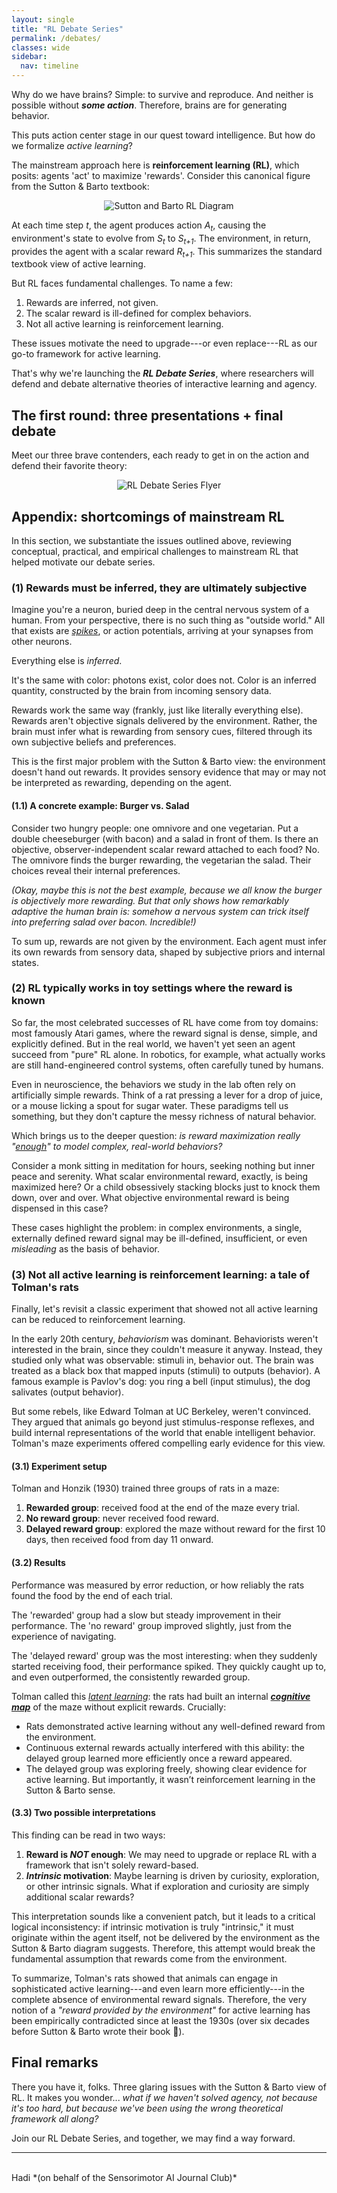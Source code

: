 ```yaml
---
layout: single
title: "RL Debate Series"
permalink: /debates/
classes: wide
sidebar:
  nav: timeline
---
```


Why do we have brains? Simple: to survive and reproduce. And neither is possible without ***some action***. Therefore, brains are for generating behavior.

This puts action center stage in our quest toward intelligence. But how do we formalize *active learning*?

The mainstream approach here is **reinforcement learning (RL)**, which posits: agents 'act' to maximize 'rewards'. Consider this canonical figure from the Sutton & Barto textbook:

<figure style="text-align:center; margin: 1em 0;">
  <img class="fluid-img"
       src="/assets/images/sutton-barto.png"
       alt="Sutton and Barto RL Diagram"
       style="--desktop-width: 65%;">
</figure>

At each time step *t*, the agent produces action *A<sub>t</sub>*, causing the environment's state to evolve from *S<sub>t</sub>* to *S<sub>t+1</sub>*. The environment, in return, provides the agent with a scalar reward *R<sub>t+1</sub>*. This summarizes the standard textbook view of active learning.

But RL faces fundamental challenges. To name a few:

1. Rewards are inferred, not given.  
2. The scalar reward is ill-defined for complex behaviors.
3. Not all active learning is reinforcement learning.

These issues motivate the need to upgrade---or even replace---RL as our go-to framework for active learning.

That's why we're launching the ***RL Debate Series***, where researchers will defend and debate alternative theories of interactive learning and agency.

## The first round: three presentations + final debate

Meet our three brave contenders, each ready to get in on the action and defend their favorite theory:

<figure style="text-align: center; margin: 1em 0;">
  <img class="fluid-img"
       src="/assets/images/rl_debates_flyer.png" 
       alt="RL Debate Series Flyer"
       style="--desktop-width: 85%;">
</figure>


## Appendix: shortcomings of mainstream RL

In this section, we substantiate the issues outlined above, reviewing conceptual, practical, and empirical challenges to mainstream RL that helped motivate our debate series.

### (1) Rewards must be inferred, they are ultimately subjective

Imagine you're a neuron, buried deep in the central nervous system of a human. From your perspective, there is no such thing as "outside world." All that exists are <a href="https://en.wikipedia.org/wiki/Action_potential" target="_blank"><em>spikes</em></a>, or action potentials, arriving at your synapses from other neurons.

Everything else is *inferred*.

It's the same with color: photons exist, color does not. Color is an inferred quantity, constructed by the brain from incoming sensory data.

Rewards work the same way (frankly, just like literally everything else). Rewards aren't objective signals delivered by the environment. Rather, the brain must infer what is rewarding from sensory cues, filtered through its own subjective beliefs and preferences.

This is the first major problem with the Sutton & Barto view: the environment doesn't hand out rewards. It provides sensory evidence that may or may not be interpreted as rewarding, depending on the agent.

#### (1.1) A concrete example: Burger vs. Salad

Consider two hungry people: one omnivore and one vegetarian. Put a double cheeseburger (with bacon) and a salad in front of them. Is there an objective, observer-independent scalar reward attached to each food? No. The omnivore finds the burger rewarding, the vegetarian the salad. Their choices reveal their internal preferences.

*(Okay, maybe this is not the best example, because we all know the burger is objectively more rewarding. But that only shows how remarkably adaptive the human brain is: somehow a nervous system can trick itself into preferring salad over bacon. Incredible!)*

To sum up, rewards are not given by the environment. Each agent must infer its own rewards from sensory data, shaped by subjective priors and internal states.


### (2) RL typically works in toy settings where the reward is known

So far, the most celebrated successes of RL have come from toy domains: most famously Atari games, where the reward signal is dense, simple, and explicitly defined. But in the real world, we haven't yet seen an agent succeed from "pure" RL alone. In robotics, for example, what actually works are still hand-engineered control systems, often carefully tuned by humans.

Even in neuroscience, the behaviors we study in the lab often rely on artificially simple rewards. Think of a rat pressing a lever for a drop of juice, or a mouse licking a spout for sugar water. These paradigms tell us something, but they don't capture the messy richness of natural behavior.

Which brings us to the deeper question: *is reward maximization really "<a href="https://www.sciencedirect.com/science/article/pii/S0004370221000862" target="_blank">enough</a>" to model complex, real-world behaviors?*

Consider a monk sitting in meditation for hours, seeking nothing but inner peace and serenity. What scalar environmental reward, exactly, is being maximized here? Or a child obsessively stacking blocks just to knock them down, over and over. What objective environmental reward is being dispensed in this case?

These cases highlight the problem: in complex environments, a single, externally defined reward signal may be ill-defined, insufficient, or even *misleading* as the basis of behavior.

### (3) Not all active learning is reinforcement learning: a tale of Tolman's rats

Finally, let's revisit a classic experiment that showed not all active learning can be reduced to reinforcement learning.

In the early 20th century, *behaviorism* was dominant. Behaviorists weren't interested in the brain, since they couldn't measure it anyway. Instead, they studied only what was observable: stimuli in, behavior out. The brain was treated as a black box that mapped inputs (stimuli) to outputs (behavior). A famous example is Pavlov's dog: you ring a bell (input stimulus), the dog salivates (output behavior).

But some rebels, like Edward Tolman at UC Berkeley, weren't convinced. They argued that animals go beyond just stimulus-response reflexes, and build internal representations of the world that enable intelligent behavior. Tolman's maze experiments offered compelling early evidence for this view.

#### (3.1) Experiment setup

Tolman and Honzik (1930) trained three groups of rats in a maze:

1. **Rewarded group**: received food at the end of the maze every trial.
2. **No reward group**: never received food reward.
3. **Delayed reward group**: explored the maze without reward for the first 10 days, then received food from day 11 onward.

#### (3.2) Results

Performance was measured by error reduction, or how reliably the rats found the food by the end of each trial.

The 'rewarded' group had a slow but steady improvement in their performance. The 'no reward' group improved slightly, just from the experience of navigating.

The 'delayed reward' group was the most interesting: when they suddenly started receiving food, their performance spiked. They quickly caught up to, and even outperformed, the consistently rewarded group.

Tolman called this <a href="https://en.wikipedia.org/wiki/Latent_learning" target="_blank"><em>latent learning</em></a>: the rats had built an internal <a href="https://personal.utdallas.edu/~tres/spatial/tolman.pdf" target="_blank"><strong><em>cognitive map</em></strong></a> of the maze without explicit rewards. Crucially:

- Rats demonstrated active learning without any well-defined reward from the environment.
- Continuous external rewards actually interfered with this ability: the delayed group learned more efficiently once a reward appeared.
- The delayed group was exploring freely, showing clear evidence for active learning. But importantly, it wasn’t reinforcement learning in the Sutton & Barto sense.

#### (3.3) Two possible interpretations

This finding can be read in two ways:

1. **Reward is _NOT_ enough**: We may need to upgrade or replace RL with a framework that isn't solely reward-based.
2. **_Intrinsic_ motivation**: Maybe learning is driven by curiosity, exploration, or other intrinsic signals. What if exploration and curiosity are simply additional scalar rewards?

This interpretation sounds like a convenient patch, but it leads to a critical logical inconsistency: if intrinsic motivation is truly "intrinsic," it must originate within the agent itself, not be delivered by the environment as the Sutton & Barto diagram suggests. Therefore, this attempt would break the fundamental assumption that rewards come from the environment.

To summarize, Tolman's rats showed that animals can engage in sophisticated active learning---and even learn more efficiently---in the complete absence of environmental reward signals. Therefore, the very notion of a *"reward provided by the environment"* for active learning has been empirically contradicted since at least the 1930s (over six decades before Sutton & Barto wrote their book 🙂).

## Final remarks

There you have it, folks. Three glaring issues with the Sutton & Barto view of RL. It makes you wonder... *what if we haven't solved agency, not because it's too hard, but because we've been using the wrong theoretical framework all along?*

Join our RL Debate Series, and together, we may find a way forward.

---

<br>
Hadi *(on behalf of the Sensorimotor AI Journal Club)*
